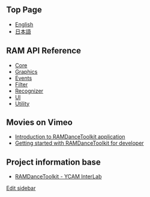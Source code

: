 ## Top Page

- [English]()
- [日本語]()


## RAM API Reference

- [Core]()
- [Graphics]()
- [Events]()
- [Filter]()
- [Recognizer]()
- [UI]()
- [Utility]()

## Movies on Vimeo

- [Introduction to RAMDanceToolkit application]()
- [Getting started with RAMDanceToolkit for developer]()

## Project information base

- [RAMDanceToolkit - YCAM InterLab]()

[Edit sidebar](https://github.com/YCAMInterlab/RAMDanceToolkit/wiki/_Sidebar/_edit)